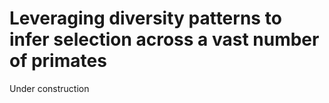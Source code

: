 # Leveraging diversity patterns to infer selection across a vast number of primates

Under construction
